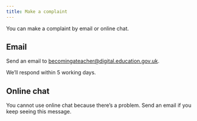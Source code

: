 ```yaml
---
title: Make a complaint
---
```


You can make a complaint by email or online chat.

## Email

Send an email to becomingateacher@digital.education.gov.uk.

We’ll respond within 5 working days.

## Online chat

You cannot use online chat because there’s a problem. Send an email if you keep seeing this message.
